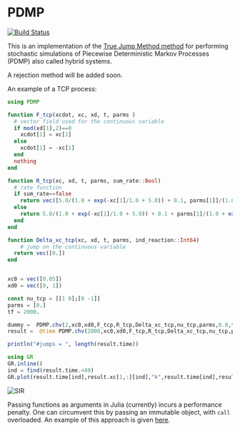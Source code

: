 # PDMP

[![Build Status](https://travis-ci.org/sdwfrost/PDMP.jl.svg?branch=master)](https://travis-ci.org/sdwfrost/Gillespie.jl)

This is an implementation of the [True Jump Method method](http://arxiv.org/abs/1504.06873) for performing stochastic simulations of Piecewise Deterministic Markov Processes (PDMP) also called hybrid systems.

A rejection method will be added soon.

An example of a TCP process:

```julia
using PDMP

function F_tcp(xcdot, xc, xd, t, parms )
  # vector field used for the continuous variable
  if mod(xd[1],2)==0
    xcdot[1] = xc[1]
  else
    xcdot[1] = -xc[1]
  end
  nothing
end

function R_tcp(xc, xd, t, parms, sum_rate::Bool)
  # rate function
  if sum_rate==false
    return vec([5.0/(1.0 + exp(-xc[1]/1.0 + 5.0)) + 0.1, parms[1]]/(1.0 + exp(-xc[1]/1.0 + 5.0)) + 0.1)
  else
    return 5.0/(1.0 + exp(-xc[1]/1.0 + 5.0)) + 0.1 + parms[1]/(1.0 + exp(-xc[1]/1.0 + 5.0)) + 0.1
  end
end

function Delta_xc_tcp(xc, xd, t, parms, ind_reaction::Int64)
	# jump on the continuous variable
  return vec([0.])
end


xc0 = vec([0.05])
xd0 = vec([0, 1])

const nu_tcp = [[1 0];[0 -1]]
parms = [0.]
tf = 2000.

dummy =  PDMP.chv(2,xc0,xd0,F_tcp,R_tcp,Delta_xc_tcp,nu_tcp,parms,0.0,tf,false)
result =  @time PDMP.chv(2000,xc0,xd0,F_tcp,R_tcp,Delta_xc_tcp,nu_tcp,parms,0.0,tf,false)

println("#jumps = ", length(result.time))

using GR
GR.inline()
ind = find(result.time.<49)
GR.plot(result.time[ind],result.xc[1,:][ind],"k",result.time[ind],result.xd[1,:][ind],"r",title = string("#Jumps = ",length(result.time)))
```

![SIR](https://github.com/sdwfrost/PDMP.jl/blob/master/examples/tcp.svg)

Passing functions as arguments in Julia (currently) incurs a performance penalty. One can circumvent this by passing an immutable object, with ```call``` overloaded. An example of this approach is given [here](https://).
